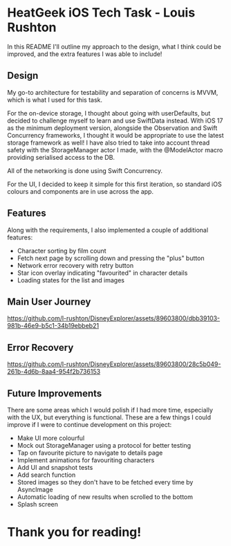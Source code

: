 
# HeatGeek iOS Tech Task - Louis Rushton

  

In this README I'll outline my approach to the design, what I think could be improved, and the extra features I was able to include!

  

## Design

My go-to architecture for testability and separation of concerns is MVVM, which is what I used for this task. 

For the on-device storage, I thought about going with userDefaults, but decided to challenge myself to learn and use SwiftData instead. With iOS 17 as the minimum deployment version, alongside the Observation and Swift Concurrency frameworks, I thought it would be appropriate to use the latest storage framework as well! I have also tried to take into account thread safety with the StorageManager actor I made, with the @ModelActor macro providing serialised access to the DB.

All of the networking is done using Swift Concurrency.

For the UI, I decided to keep it simple for this first iteration, so standard iOS colours and components are in use across the app.

## Features

Along with the requirements, I also implemented a couple of additional features:

- Character sorting by film count
- Fetch next page by scrolling down and pressing the "plus" button
- Network error recovery with retry button
- Star icon overlay indicating "favourited" in character details
- Loading states for the list and images
  

## Main User Journey




https://github.com/l-rushton/DisneyExplorer/assets/89603800/dbb39103-981b-46e9-b5c1-34b19ebbeb21


  

## Error Recovery

  


https://github.com/l-rushton/DisneyExplorer/assets/89603800/28c5b049-261b-4d6b-8aa4-954f2b736153





## Future Improvements

  

There are some areas which I would polish if I had more time, especially with the UX, but everything is functional. These are a few things I could improve if I were to continue development on this project:

- Make UI more colourful
- Mock out StorageManager using a protocol for better testing 
- Tap on favourite picture to navigate to details page
- Implement animations for favouriting characters
- Add UI and snapshot tests
- Add search function
- Stored images so they don't have to be fetched every time by AsyncImage
- Automatic loading of new results when scrolled to the bottom
- Splash screen
  

# Thank you for reading!
